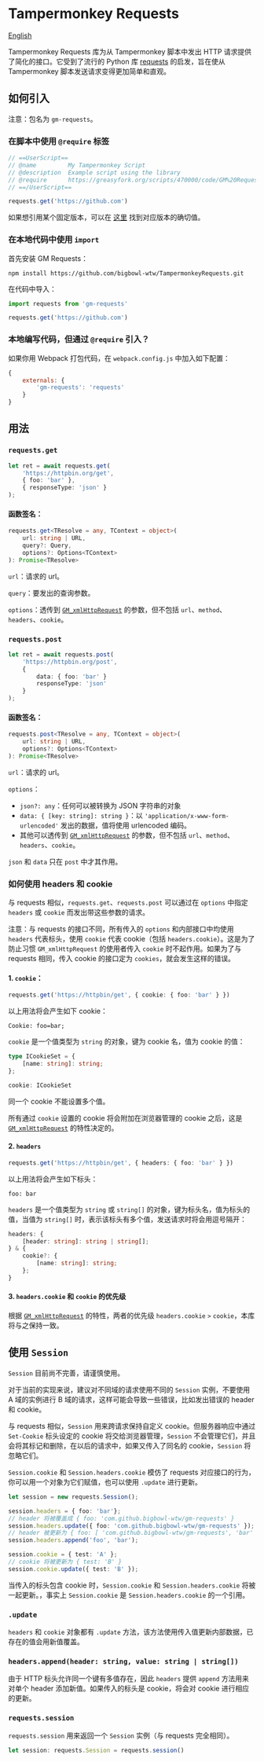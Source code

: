 # Tampermonkey Requests

[English](./README.zh_CN.md)

Tampermonkey Requests 库为从 Tampermonkey 脚本中发出 HTTP 请求提供了简化的接口。它受到了流行的 Python 库 [requests](https://requests.readthedocs.io/en/latest/) 的启发，旨在使从 Tampermonkey 脚本发送请求变得更加简单和直观。

## 如何引入
注意：包名为 `gm-requests`。

### 在脚本中使用 `@require` 标签
```javascript
// ==UserScript==
// @name         My Tampermonkey Script
// @description  Example script using the library
// @require      https://greasyfork.org/scripts/470000/code/GM%20Requests.js
// ==/UserScript==

requests.get('https://github.com')

```

如果想引用某个固定版本，可以在 [这里](https://greasyfork.org/zh-CN/scripts/470000-gm-requests/versions) 找到对应版本的确切值。

### 在本地代码中使用 `import`
首先安装 GM Requests：
```base
npm install https://github.com/bigbowl-wtw/TampermonkeyRequests.git
```
在代码中导入：
```javascript
import requests from 'gm-requests'

requests.get('https://github.com')
```

### 本地编写代码，但通过 `@require` 引入？
如果你用 Webpack 打包代码，在 `webpack.config.js` 中加入如下配置：
```javascript
{
    externals: {
        'gm-requests': 'requests'
    }
}
```

## 用法
### `requests.get`
```typescript
let ret = await requests.get(
    'https://httpbin.org/get',
    { foo: 'bar' },
    { responseType: 'json' }
);
```

#### 函数签名：
```typescript
requests.get<TResolve = any, TContext = object>(
    url: string | URL,
    query?: Query,
    options?: Options<TContext>
): Promise<TResolve>
```

`url`：请求的 url。

`query`：要发出的查询参数。

`options`：透传到 [`GM_xmlHttpRequest`](https://www.tampermonkey.net/documentation.php?locale=en#api:GM_xmlhttpRequest) 的参数，但不包括 `url`、`method`、`headers`、`cookie`。

### `requests.post`
```typescript
let ret = await requests.post(
    'https://httpbin.org/post',
    {
        data: { foo: 'bar' }
        responseType: 'json'
    }
);
```
#### 函数签名：
```typescript
requests.post<TResolve = any, TContext = object>(
    url: string | URL,
    options?: Options<TContext>
): Promise<TResolve>
```

`url`：请求的 url。

`options`：
- `json?: any`：任何可以被转换为 JSON 字符串的对象
- `data: { [key: string]: string }`：以 `'application/x-www-form-urlencoded'` 发出的数据，值将使用 urlencoded 编码。
- 其他可以透传到 [`GM_xmlHttpRequest`](https://www.tampermonkey.net/documentation.php?locale=en#api:GM_xmlhttpRequest) 的参数，但不包括 `url`、`method`、`headers`、`cookie`。

`json` 和 `data` 只在 `post` 中才其作用。

### 如何使用 headers 和 cookie
与 requests 相似，`requests.get`、`requests.post` 可以通过在 `options` 中指定 `headers` 或 `cookie` 而发出带这些参数的请求。

注意：与 requests 的接口不同，所有传入的 `options` 和内部接口中均使用 `headers` 代表标头，使用 `cookie` 代表 cookie（包括 `headers.cookie`）。这是为了防止习惯 `GM_xmlHttpRequest` 的使用者传入 `cookie` 时不起作用。如果为了与 requests 相同，传入 cookie 的接口定为 `cookies`，就会发生这样的错误。

#### 1. `cookie`：
```typescript
requests.get('https://httpbin/get', { cookie: { foo: 'bar' } })
```
以上用法将会产生如下 cookie：
```text/plain
Cookie: foo=bar;
```
`cookie` 是一个值类型为 `string` 的对象，键为 cookie 名，值为 cookie 的值：
```typescript
type ICookieSet = {
    [name: string]: string;
};

cookie: ICookieSet
```
同一个 cookie 不能设置多个值。

所有通过 `cookie` 设置的 cookie 将会附加在浏览器管理的 cookie 之后，这是 [`GM_xmlHttpRequest`](https://www.tampermonkey.net/documentation.php?locale=en#api:GM_xmlhttpRequest) 的特性决定的。 

#### 2. `headers`
```typescript
requests.get('https://httpbin/get', { headers: { foo: 'bar' } })
```
以上用法将会产生如下标头：
```text/plain
foo: bar
```
`headers` 是一个值类型为 `string` 或 `string[]` 的对象，键为标头名，值为标头的值，当值为 `string[]` 时，表示该标头有多个值，发送请求时将会用逗号隔开：
```typescript
headers: {
    [header: string]: string | string[];
} & {
    cookie?: {
        [name: string]: string;
    };
}
```

#### 3. `headers.cookie` 和 `cookie` 的优先级
根据 [`GM_xmlHttpRequest`](https://www.tampermonkey.net/documentation.php?locale=en#api:GM_xmlhttpRequest) 的特性，两者的优先级 `headers.cookie` `>` `cookie`，本库将与之保持一致。

## 使用 `Session`

`Session` 目前尚不完善，请谨慎使用。

对于当前的实现来说，建议对不同域的请求使用不同的 `Session` 实例，不要使用 A 域的实例进行 B 域的请求，这样可能会导致一些错误，比如发出错误的 header 和 cookie。

与 requests 相似，`Session` 用来跨请求保持自定义 cookie。但服务器响应中通过 `Set-Cookie` 标头设定的 cookie 将交给浏览器管理，`Session` 不会管理它们，并且会将其标记和删除，在以后的请求中，如果又传入了同名的 cookie，`Session` 将忽略它们。

`Session.cookie` 和 `Session.headers.cookie` 模仿了 requests 对应接口的行为，你可以用一个对象为它们赋值，也可以使用 `.update` 进行更新。

```typescript
let session = new requests.Session();

session.headers = { foo: 'bar'};
// header 将被覆盖成 { foo: 'com.github.bigbowl-wtw/gm-requests' }
session.headers.update({ foo: 'com.github.bigbowl-wtw/gm-requests' });
// header 被更新为 { foo: [ 'com.github.bigbowl-wtw/gm-requests', 'bar' ]}
session.headers.append('foo', 'bar');

session.cookie = { test: 'A' };
// cookie 将被更新为 { test: 'B' }
session.cookie.update({ test: 'B' });
```

当传入的标头包含 cookie 时，`Session.cookie` 和 `Session.headers.cookie` 将被一起更新。，事实上 `Session.cookie` 是 `Session.headers.cookie` 的一个引用。

### `.update`
`headers` 和 `cookie` 对象都有 `.update` 方法，该方法使用传入值更新内部数据，已存在的值会用新值覆盖。

### `headers.append(header: string, value: string | string[])`
由于 HTTP 标头允许同一个键有多值存在，因此 `headers` 提供 `append` 方法用来对单个 header 添加新值。如果传入的标头是 cookie，将会对 cookie 进行相应的更新。

### `requests.session`
`requests.session` 用来返回一个 `Session` 实例（与 requests 完全相同）。
```typescript
let session: requests.Session = requests.session()
```



